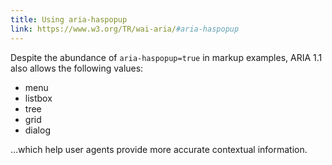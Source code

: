 ```yaml
---
title: Using aria-haspopup
link: https://www.w3.org/TR/wai-aria/#aria-haspopup
---
```


Despite the abundance of `aria-haspopup=true` in markup examples, ARIA 1.1 also allows the following values:

- menu
- listbox
- tree
- grid
- dialog

…which help user agents provide more accurate contextual information.
